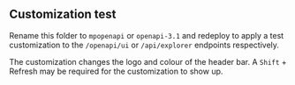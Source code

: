 ## Customization test

Rename this folder to `mpopenapi` or `openapi-3.1` and redeploy to apply a test customization to the `/openapi/ui` or `/api/explorer` endpoints respectively.

The customization changes the logo and colour of the header bar. A `Shift` + Refresh may be required for the customization to show up.